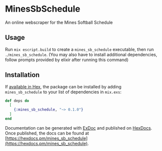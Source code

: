 # MinesSbSchedule

An online webscraper for the Mines Softball Schedule

## Usage
Run `mix escript.build` to create a `mines_sb_schedule` executable, then run `./mines_sb_schedule`.
(You may also have to install additional dependencies, follow prompts provided by elixir after running this command)

## Installation

If [available in Hex](https://hex.pm/docs/publish), the package can be installed
by adding `mines_sb_schedule` to your list of dependencies in `mix.exs`:

```elixir
def deps do
  [
    {:mines_sb_schedule, "~> 0.1.0"}
  ]
end
```

Documentation can be generated with [ExDoc](https://github.com/elixir-lang/ex_doc)
and published on [HexDocs](https://hexdocs.pm). Once published, the docs can
be found at [https://hexdocs.pm/mines_sb_schedule](https://hexdocs.pm/mines_sb_schedule).

